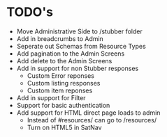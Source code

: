 TODO's
======

  * Move Administrative Side to /stubber folder
  * Add in breadcrumbs to Admin
  * Seperate out Schemas from Resource Types
  * Add pagination to the Admin Screens
  * Add delete to the Admin Screens
  * Add in support for non Stubber responses
    * Custom Error reponses
    * Custom listing responses
    * Custom item reponses
  * Add in support for Filter
  * Support for basic authentication
  * Add support for HTML direct page loads to admin
    * Instead of #resources/ can go to /resources/
    * Turn on HTML5 in SatNav